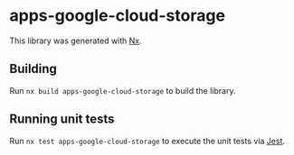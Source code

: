 # apps-google-cloud-storage

This library was generated with [Nx](https://nx.dev).

## Building

Run `nx build apps-google-cloud-storage` to build the library.

## Running unit tests

Run `nx test apps-google-cloud-storage` to execute the unit tests via [Jest](https://jestjs.io).
